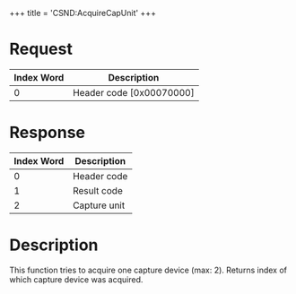 +++
title = 'CSND:AcquireCapUnit'
+++

# Request

| Index Word | Description                |
|------------|----------------------------|
| 0          | Header code \[0x00070000\] |

# Response

| Index Word | Description  |
|------------|--------------|
| 0          | Header code  |
| 1          | Result code  |
| 2          | Capture unit |

# Description

This function tries to acquire one capture device (max: 2). Returns
index of which capture device was acquired.
